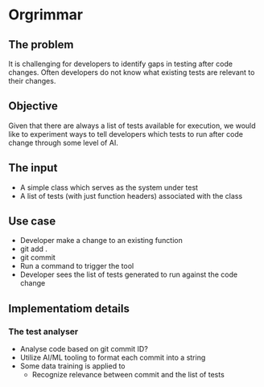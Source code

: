 # Orgrimmar

## The problem

It is challenging for developers to identify gaps in testing after code changes. Often developers do not know what existing tests are relevant to their changes.

## Objective

Given that there are always a list of tests available for execution, we would like to experiment ways to tell developers which tests to run after code change through some level of AI.

## The input

* A simple class which serves as the system under test
* A list of tests (with just function headers) associated with the class

## Use case

* Developer make a change to an existing function
* git add .
* git commit
* Run a command to trigger the tool
* Developer sees the list of tests generated to run against the code change

## Implementatiom details

### The test analyser
* Analyse code based on git commit ID?
* Utilize AI/ML tooling to format each commit into a string
* Some data training is applied to
  * Recognize relevance between commit and the list of tests
